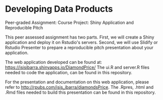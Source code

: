 # Developing Data Products
Peer-graded Assignment: Course Project: Shiny Application and Reproducible Pitch

This peer assessed assignment has two parts. First, we will create a Shiny application and deploy it on Rstudio's servers. Second, we will use Slidify or Rstudio Presenter to prepare a reproducible pitch presentation about your application.

The web application developed can be found at: https://isisibarra.shinyapps.io/DiamondPrice/
The ui.R and server.R files needed to code the application, can be found in this repository. 

For the presentation and documentation on this web application, please refer to http://rpubs.com/isis_ibarra/diamondsPrice. 
The .Rpres, .html and .Rmd files needed to build this presentation can be found in this repository. 
